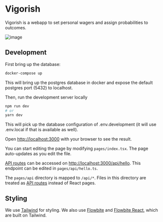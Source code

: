 # Vigorish

Vigorish is a webapp to set personal wagers and assign probabilities to outcomes.

![image](https://user-images.githubusercontent.com/2160795/209411343-26435a74-6619-48ac-acb0-34e008b76b69.png)

## Development

First bring up the database:

```bash
docker-compose up
```

This will bring up the postgres database in docker and expose the
default postgres port (5432) to localhost.

Then, run the development server locally

```bash
npm run dev
# or
yarn dev
```

This will pick up the database configuration of .env.development
(it will use .env.local if that is available as well).

Open [http://localhost:3000](http://localhost:3000) with your browser to see the result.

You can start editing the page by modifying `pages/index.tsx`. The page auto-updates as you edit the file.

[API routes](https://nextjs.org/docs/api-routes/introduction) can be accessed on [http://localhost:3000/api/hello](http://localhost:3000/api/hello). This endpoint can be edited in `pages/api/hello.ts`.

The `pages/api` directory is mapped to `/api/*`. Files in this directory are treated as [API routes](https://nextjs.org/docs/api-routes/introduction) instead of React pages.

## Styling

We use [Tailwind](https://tailwindcss.com/) for styling. We also use
[Flowbite](https://flowbite.com/) and [Flowbite
React](https://flowbite-react.com/), which are built on Tailwind.
